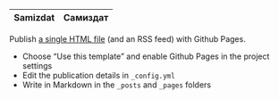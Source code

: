 | Samizdat | Самиздат |
|-|-|

Publish [a single HTML file](https://cadars.github.io/samizdat) (and an RSS feed) with Github Pages.

- Choose “Use this template” and enable Github Pages in the project settings
- Edit the publication details in `_config.yml`
- Write in Markdown in the `_posts` and `_pages` folders
